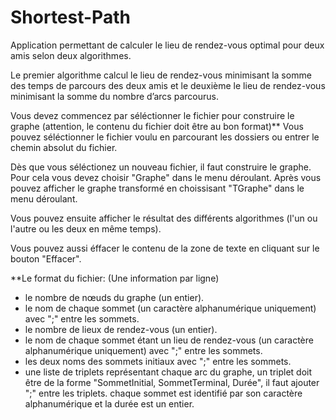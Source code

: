 # Shortest-Path


Application permettant de calculer le lieu de rendez-vous optimal pour deux amis selon deux algorithmes.

Le premier algorithme calcul le lieu de rendez-vous minimisant la somme des temps de parcours des deux amis
et le deuxième le lieu de rendez-vous minimisant la somme du nombre d’arcs parcourus.

Vous devez commencez par séléctionner le fichier pour construire le graphe (attention, le contenu du fichier doit être au bon format)**
Vous pouvez séléctionner le fichier voulu en parcourant les dossiers ou entrer le chemin absolut du fichier.

Dès que vous séléctionez un nouveau fichier, il faut construire le graphe. Pour cela vous devez choisir "Graphe" dans le menu déroulant.
Après vous pouvez afficher le graphe transformé en choissisant "TGraphe" dans le menu déroulant.

Vous pouvez ensuite afficher le résultat des différents algorithmes (l'un ou l'autre ou les deux en même temps).

Vous pouvez aussi éffacer le contenu de la zone de texte en cliquant sur le bouton "Effacer".


**Le format du fichier:  (Une information par ligne)

- le nombre de nœuds du graphe (un entier).
- le nom de chaque sommet (un caractère alphanumérique uniquement) avec ";" entre les sommets.
- le nombre de lieux de rendez-vous (un entier).
- le nom de chaque sommet étant un lieu de rendez-vous (un caractère alphanumérique uniquement) avec ";" entre les sommets.
- les deux noms des sommets initiaux avec ";" entre les sommets.
- une liste de triplets représentant chaque arc du graphe,
	un triplet doit être de la forme "SommetInitial, SommetTerminal, Durée", il faut ajouter ";" entre les triplets.
	chaque sommet est identifié par son caractère alphanumérique et la durée est un entier.
